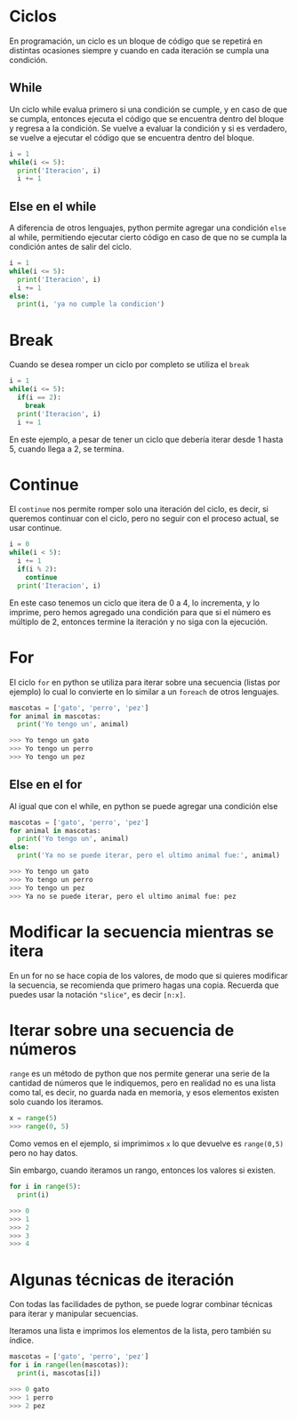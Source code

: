 # Ciclos

En programación, un ciclo es un bloque de código que se repetirá en distintas ocasiones siempre y cuando en cada iteración se cumpla una condición.

## While

Un ciclo while evalua primero si una condición se cumple, y en caso de que se cumpla, entonces ejecuta el código que se encuentra dentro del bloque y regresa a la condición.
Se vuelve a evaluar la condición y si es verdadero, se vuelve a ejecutar el código que se encuentra dentro del bloque.

```python
i = 1
while(i <= 5):
  print('Iteracion', i)
  i += 1

```

## Else en el while

A diferencia de otros lenguajes, python permite agregar una condición `else` al while, permitiendo ejecutar cierto código en caso de que no se cumpla la condición antes de salir del ciclo.

```python
i = 1
while(i <= 5):
  print('Iteracion', i)
  i += 1
else:
  print(i, 'ya no cumple la condicion')

```

# Break

Cuando se desea romper un ciclo por completo se utiliza el `break`

```python
i = 1
while(i <= 5):
  if(i == 2):
    break
  print('Iteracion', i)
  i += 1

```

En este ejemplo, a pesar de tener un ciclo que debería iterar desde 1 hasta 5, cuando llega a 2, se termina.

# Continue

El `continue` nos permite romper solo una iteración del ciclo, es decir, si queremos continuar con el ciclo, pero no seguir con el proceso actual, se usar continue.

```python
i = 0
while(i < 5):
  i += 1
  if(i % 2):
    continue
  print('Iteracion', i)

```

En este caso tenemos un ciclo que itera de 0 a 4, lo incrementa, y lo imprime, pero hemos agregado una condición para que si el número es múltiplo de 2, entonces termine la iteración y no siga con la ejecución.

# For

El ciclo `for` en python se utiliza para iterar sobre una secuencia (listas por ejemplo) lo cual lo convierte en lo similar a un `foreach` de otros lenguajes.

```python
mascotas = ['gato', 'perro', 'pez']
for animal in mascotas:
  print('Yo tengo un', animal)

>>> Yo tengo un gato
>>> Yo tengo un perro
>>> Yo tengo un pez
```

## Else en el for

Al igual que con el while, en python se puede agregar una condición else

```python
mascotas = ['gato', 'perro', 'pez']
for animal in mascotas:
  print('Yo tengo un', animal)
else:
  print('Ya no se puede iterar, pero el ultimo animal fue:', animal)

>>> Yo tengo un gato
>>> Yo tengo un perro
>>> Yo tengo un pez
>>> Ya no se puede iterar, pero el ultimo animal fue: pez
```

# Modificar la secuencia mientras se itera

En un for no se hace copia de los valores, de modo que si quieres modificar la secuencia, se recomienda que primero hagas una copia.
Recuerda que puedes usar la notación `"slice"`, es decir `[n:x]`.

# Iterar sobre una secuencia de números

`range` es un método de python que nos permite generar una serie de la cantidad de números que le indiquemos, pero en realidad no es una lista como tal, es decir, no guarda nada en memoria, y esos elementos existen solo cuando los iteramos.

```python
x = range(5)
>>> range(0, 5)
```

Como vemos en el ejemplo, si imprimimos `x` lo que devuelve es `range(0,5)` pero no hay datos.

Sin embargo, cuando iteramos un rango, entonces los valores si existen.

```python
for i in range(5):
  print(i)

>>> 0
>>> 1
>>> 2
>>> 3
>>> 4
```

# Algunas técnicas de iteración

Con todas las facilidades de python, se puede lograr combinar técnicas para iterar y manipular secuencias.

Iteramos una lista e imprimos los elementos de la lista, pero también su índice.

```python
mascotas = ['gato', 'perro', 'pez']
for i in range(len(mascotas)):
  print(i, mascotas[i])

>>> 0 gato
>>> 1 perro
>>> 2 pez
```
